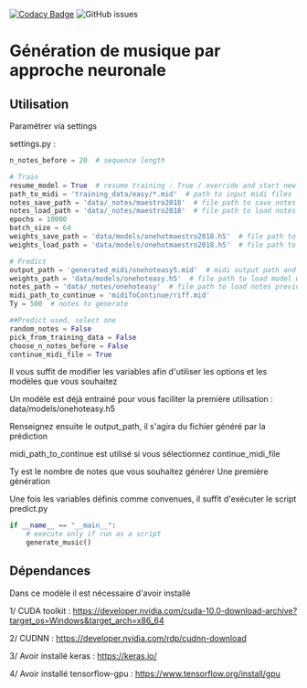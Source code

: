 [![Codacy Badge](https://api.codacy.com/project/badge/Grade/c66e6d20dd2e47a18e7bdc36d98493e7)](https://www.codacy.com?utm_source=github.com&amp;utm_medium=referral&amp;utm_content=ambroisernd/projet2AMusic&amp;utm_campaign=Badge_Grade)
![GitHub issues](https://img.shields.io/github/issues/ambroisernd/projet2AMusic)

# Génération de musique par approche neuronale

## Utilisation

Paramétrer via settings

settings.py :

```python
n_notes_before = 20  # sequence length

# Train
resume_model = True  # resume training : True / override and start new training : False
path_to_midi = 'training_data/easy/*.mid'  # path to input midi files
notes_save_path = 'data/_notes/maestro2018'  # file path to save notes parsed from input midi files
notes_load_path = 'data/_notes/maestro2018'  # file path to load notes previously parsed to resume training
epochs = 10000
batch_size = 64
weights_save_path = 'data/models/onehotmaestro2018.h5'  # file path to save model weights
weights_load_path = 'data/models/onehotmaestro2018.h5'  # file path to load model weights

# Predict
output_path = 'generated_midi/onehoteasy5.mid'  # midi output path and file name
weights_path = 'data/models/onehoteasy.h5'  # file path to load model weights
notes_path = 'data/_notes/onehoteasy'  # file path to load notes previously parsed in train.py
midi_path_to_continue = 'midiToContinue/riff.mid'
Ty = 500  # notes to generate

##Predict used, select one
random_notes = False
pick_from_training_data = False
choose_n_notes_before = False
continue_midi_file = True
```

Il vous suffit de modifier les variables afin d'utiliser les options et les modèles que vous souhaitez

Un modèle est déjà entrainé pour vous faciliter la première utilisation : data/models/onehoteasy.h5

Renseignez ensuite le output_path, il s'agira du fichier généré par la prédiction

midi_path_to_continue est utilisé si vous sélectionnez continue_midi_file

Ty est le nombre de notes que vous souhaitez générer
Une première génération

Une fois les variables définis comme convenues, il suffit d'exécuter le script predict.py

```python
if __name__ == "__main__":
    # execute only if run as a script
    generate_music()
```

## Dépendances

Dans ce modèle il est nécessaire d'avoir installé

1/ CUDA toolkit : <https://developer.nvidia.com/cuda-10.0-download-archive?target_os=Windows&target_arch=x86_64>

2/ CUDNN : <https://developer.nvidia.com/rdp/cudnn-download>

3/ Avoir installé keras : <https://keras.io/>

4/ Avoir installé tensorflow-gpu : <https://www.tensorflow.org/install/gpu>
